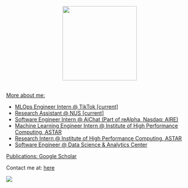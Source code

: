 

  <div align='center'>
      <a href="https://github.com/lhurr">
        <img height=200 align="center" src="https://github-readme-stats.vercel.app/api/top-langs/?username=lhurr&theme=react&langs_count=10&hide_progress=true" />
        <br/>
        <br/>
  </div>

More about me:
- MLOps Engineer Intern @ TikTok [current]
- Research Assistant @ NUS [current]
- Software Engineer Intern @ AiChat (Part of reAlpha, Nasdaq: AIRE)
- Machine Learning Engineer Intern @ Institute of High Performance Computing, ASTAR
- Research Intern @ Institute of High Performance Computing, ASTAR
- Software Engineer @ Data Science & Analytics Center

Publications: [Google Scholar](https://scholar.google.com/citations?user=6PZDAfAAAAAJ)

Contact me at: [here](mailto:limhur.ng@gmail.com)

<p align="left">
  <div align="left" >
    <img src="https://komarev.com/ghpvc/?username=lhurr&label=Profile%20Views&color=000000&style=for-the-badge" />
  </div>
</p>




